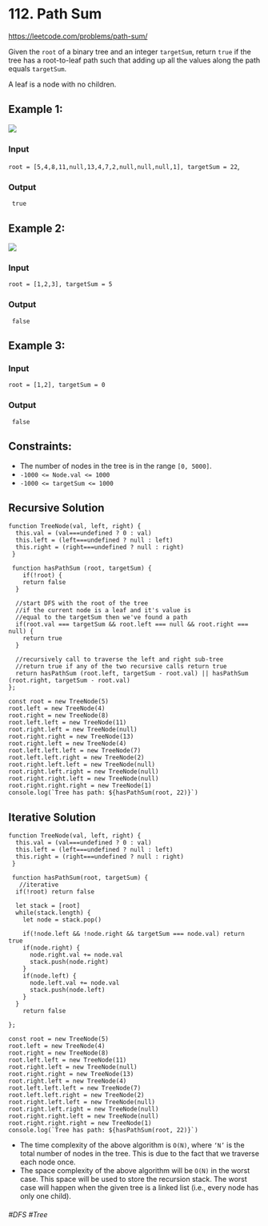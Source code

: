 # 112. Path Sum

https://leetcode.com/problems/path-sum/

Given the `root` of a binary tree and an integer `targetSum`, return `true` if the tree has a root-to-leaf path such that adding up all the values along the path equals `targetSum`.

A leaf is a node with no children.

## Example 1:
![](https://assets.leetcode.com/uploads/2021/01/18/pathsum1.jpg)

### Input
`root = [5,4,8,11,null,13,4,7,2,null,null,null,1], targetSum = 22`,
### Output
` true`

## Example 2:
![](https://assets.leetcode.com/uploads/2021/01/18/pathsum2.jpg)
### Input
`root = [1,2,3], targetSum = 5`
### Output
` false`

## Example 3:
 
### Input
`root = [1,2], targetSum = 0`
### Output
` false`


## Constraints:

- The number of nodes in the tree is in the range `[0, 5000]`.
- `-1000 <= Node.val <= 1000`
- `-1000 <= targetSum <= 1000`

## Recursive Solution

````
function TreeNode(val, left, right) {
  this.val = (val===undefined ? 0 : val)
  this.left = (left===undefined ? null : left)
  this.right = (right===undefined ? null : right)
 }

 function hasPathSum (root, targetSum) {
    if(!root) {
    return false
  }
  
  //start DFS with the root of the tree
  //if the current node is a leaf and it's value is
  //equal to the targetSum then we've found a path
  if(root.val === targetSum && root.left === null && root.right === null) {
    return true
  }
  
  //recursively call to traverse the left and right sub-tree
  //return true if any of the two recursive calls return true
  return hasPathSum (root.left, targetSum - root.val) || hasPathSum (root.right, targetSum - root.val)
};

const root = new TreeNode(5)
root.left = new TreeNode(4)
root.right = new TreeNode(8)
root.left.left = new TreeNode(11)
root.right.left = new TreeNode(null)
root.right.right = new TreeNode(13)
root.right.left = new TreeNode(4)
root.left.left.left = new TreeNode(7)
root.left.left.right = new TreeNode(2)
root.right.left.left = new TreeNode(null)
root.right.left.right = new TreeNode(null)
root.right.right.left = new TreeNode(null)
root.right.right.right = new TreeNode(1)
console.log(`Tree has path: ${hasPathSum(root, 22)}`)
````

## Iterative Solution
````
function TreeNode(val, left, right) {
  this.val = (val===undefined ? 0 : val)
  this.left = (left===undefined ? null : left)
  this.right = (right===undefined ? null : right)
 }

 function hasPathSum(root, targetSum) {
   //iterative
  if(!root) return false
  
  let stack = [root]
  while(stack.length) {
    let node = stack.pop()
    
    if(!node.left && !node.right && targetSum === node.val) return true
    if(node.right) {
      node.right.val += node.val
      stack.push(node.right)
    }
    if(node.left) {
      node.left.val += node.val
      stack.push(node.left)
    }
  }
    return false
   
};

const root = new TreeNode(5)
root.left = new TreeNode(4)
root.right = new TreeNode(8)
root.left.left = new TreeNode(11)
root.right.left = new TreeNode(null)
root.right.right = new TreeNode(13)
root.right.left = new TreeNode(4)
root.left.left.left = new TreeNode(7)
root.left.left.right = new TreeNode(2)
root.right.left.left = new TreeNode(null)
root.right.left.right = new TreeNode(null)
root.right.right.left = new TreeNode(null)
root.right.right.right = new TreeNode(1)
console.log(`Tree has path: ${hasPathSum(root, 22)}`)
````

- The time complexity of the above algorithm is `O(N)`, where `‘N’` is the total number of nodes in the tree. This is due to the fact that we traverse each node once.
- The space complexity of the above algorithm will be `O(N)` in the worst case. This space will be used to store the recursion stack. The worst case will happen when the given tree is a linked list (i.e., every node has only one child).

###### #DFS #Tree

